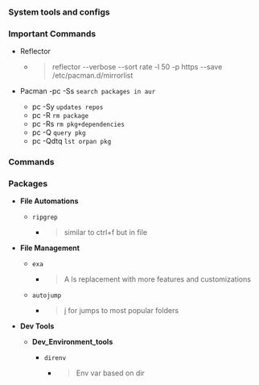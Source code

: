 ### System tools and configs

### Important Commands

- Reflector
	- > reflector --verbose --sort rate -l 50 -p https --save /etc/pacman.d/mirrorlist

- Pacman
	 -pc -Ss `search packages in aur` 
	- pc -Sy `updates repos`
	- pc -R  `rm package`
	- pc -Rs `rm pkg+dependencies`
	- pc -Q  `query pkg`
	- pc -Qdtq `lst orpan pkg`


### Commands

### Packages

- **File Automations**
	
	- `ripgrep`

		- > similar to ctrl+f but in file

- **File Management**
	
	- `exa`

		- >  A ls replacement with more features and customizations
	
	- `autojump`

		- > j for jumps to most popular folders

- **Dev Tools**

	- **Dev_Environment_tools**
		
		- `direnv`

			- > Env var based on dir
